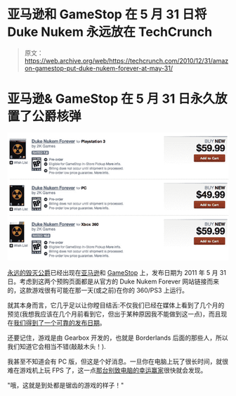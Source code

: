 # 亚马逊和 GameStop 在 5 月 31 日将 Duke Nukem 永远放在 TechCrunch

> 原文：<https://web.archive.org/web/https://techcrunch.com/2010/12/31/amazon-gamestop-put-duke-nukem-forever-at-may-31/>

# 亚马逊& GameStop 在 5 月 31 日永久放置了公爵核弹

![](img/4bbfc878eaa562716ae271eb19662037.png "It's coming~!")

[永远的毁灭公爵](https://web.archive.org/web/20221218165855/http://www.crunchgear.com/tag/duke-nukem-forever/)已经出现在[亚马逊](https://web.archive.org/web/20221218165855/http://www.amazon.com/gp/search?rh=n%3A468642%2Ck%3A%22Duke+Nukem+Forever%22&keywords=%22Duke+Nukem+Forever%22&ie=UTF8&qid=1286830290&scn=468642&h=7d3b0046219ad25e13afcb43128603f934f81aae)和 [GameStop](https://web.archive.org/web/20221218165855/http://www.gamestop.com/browse/search.aspx?dsNav=Ntk:TitleKeyword%7cduke+nukem+forever%7c3%7c) 上，发布日期为 2011 年 5 月 31 日。考虑到这两个预购页面都是从官方的 Duke Nukem Forever 网站链接而来的，这款游戏很有可能在那一天(或之前)在你的 360/PS3 上运行。

就其本身而言，它几乎足以让你瞠目结舌:不仅我们已经在媒体上看到了几个月的预览(我想我应该在几个月前看到它，但出于某种原因我不能做到这一点)，而且现在[我们得到了一个可靠的发布日期](https://web.archive.org/web/20221218165855/http://www.slashgear.com/duke-nukem-forever-pre-orders-taken-for-may-31-2011-release-31122178/)。

还要记住，游戏是由 Gearbox 开发的，也就是 Borderlands 后面的那些人，所以我们知道它会相当不错(敲敲木头！).

我甚至不知道会有 PC 版，但这是个好消息。一旦你在电脑上玩了很长时间，就很难在游戏机上玩 FPS 了，这一点[那台别致电脑的幸运赢家](https://web.archive.org/web/20221218165855/http://www.crunchgear.com/2010/12/25/the-12-days-of-christmas-digital-storm-computer-giveaway-winner/)很快就会发现。

"哦，这就是到处都是锯齿的游戏的样子！"